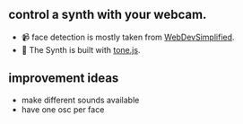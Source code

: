 ## control a synth with your webcam.
* 📹 face detection is mostly taken from [WebDevSimplified](https://github.com/WebDevSimplified/Face-Detection-JavaScript).
* 🎵 The Synth is built with [tone.js](https://tonejs.github.io).

## improvement ideas
  * make different sounds available
  * have one osc per face 

